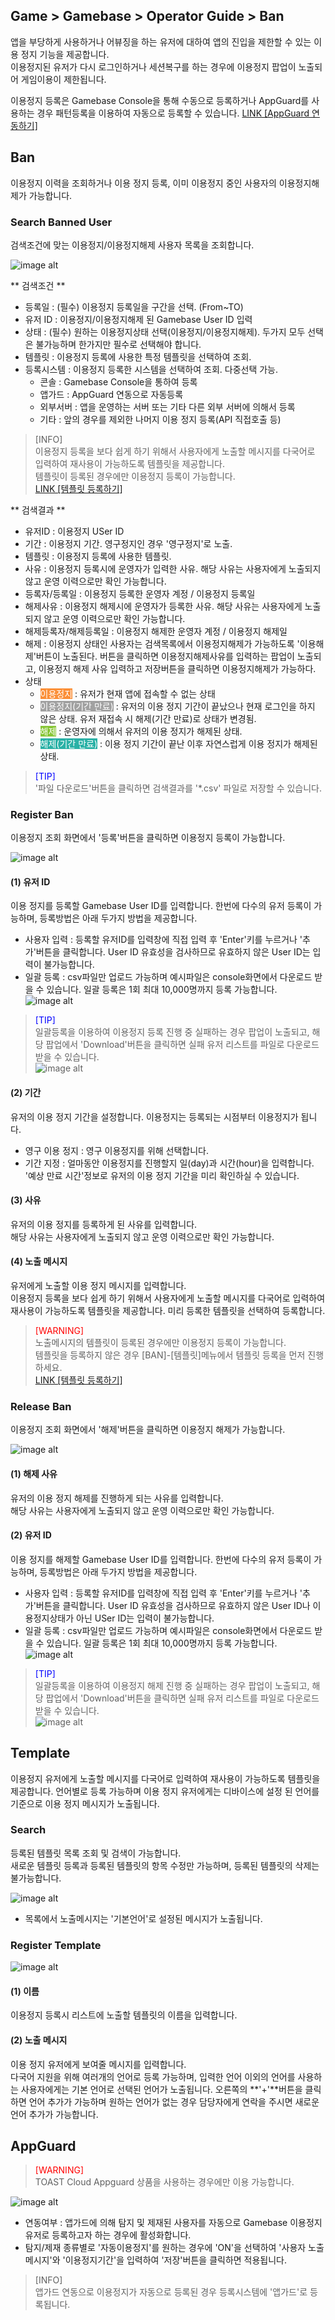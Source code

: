 ## Game > Gamebase > Operator Guide > Ban
앱을 부당하게 사용하거나 어뷰징을 하는 유저에 대하여 앱의 진입을 제한할 수 있는 이용 정지 기능을 제공합니다.<br/>
이용정지된 유저가 다시 로그인하거나 세션복구를 하는 경우에 이용정지 팝업이 노출되어 게임이용이 제한됩니다.<br/>

이용정지 등록은 Gamebase Console을 통해 수동으로 등록하거나 AppGuard를 사용하는 경우 패턴등록을 이용하여 자동으로 등록할 수 있습니다.
[LINK [AppGuard 연동하기]](./ban/#appguard) <br/>


## Ban

이용정지 이력을 조회하거나 이용 정지 등록, 이미 이용정지 중인 사용자의 이용정지해제가 가능합니다.<br/>

### Search Banned User
검색조건에 맞는 이용정지/이용정지해제 사용자 목록을 조회합니다.

![image alt](http://static.toastoven.net/prod_gamebase/Operators_Guide/Console_Ban_Ban1_1.0.png)

** 검색조건 **

- 등록일 : (필수) 이용정지 등록일을 구간을 선택. (From~TO)
- 유저 ID : 이용정지/이용정지해제 된 Gamebase User ID 입력
- 상태 : (필수) 원하는 이용정지상태 선택(이용정지/이용정지해제). 두가지 모두 선택은 불가능하며 한가지만 필수로 선택해야 합니다.
- 템플릿 : 이용정지 등록에 사용한 특정 템플릿을 선택하여 조회.
- 등록시스템 : 이용정지 등록한 시스템을 선택하여 조회. 다중선택 가능.
	- 콘솔 : Gamebase Console을 통하여 등록
	- 앱가드 : AppGuard 연동으로 자동등록
	- 외부서버 : 앱을 운영하는 서버 또는 기타 다른 외부 서버에 의해서 등록
	- 기타 : 앞의 경우를 제외한 나머지 이용 정지 등록(API 직접호출 등)

> [INFO] <br/>
> 이용정지 등록을 보다 쉽게 하기 위해서 사용자에게 노출할 메시지를 다국어로 입력하여 재사용이 가능하도록 템플릿을 제공합니다.<br/>
> 템플릿이 등록된 경우에만 이용정지 등록이 가능합니다.<br/>
> [LINK [템플릿 등록하기]](./ban/#template) <br/>

** 검색결과 **

- 유저ID : 이용정지 USer ID
- 기간 : 이용정지 기간. 영구정지인 경우 '영구정지'로 노출.
- 템플릿 : 이용정지 등록에 사용한 템플릿.
- 사유 : 이용정지 등록시에 운영자가 입력한 사유. 해당 사유는 사용자에게 노출되지 않고 운영 이력으로만 확인 가능합니다.
- 등록자/등록일 : 이용정지 등록한 운영자 계정 / 이용정지 등록일
- 해제사유 : 이용정지 해제시에 운영자가 등록한 사유. 해당 사유는 사용자에게 노출되지 않고 운영 이력으로만 확인 가능합니다.
- 해제등록자/해제등록일 : 이용정지 해제한 운영자 계정 / 이용정지 해제일
- 해제 : 이용정지 상태인 사용자는 검색목록에서 이용정지해제가 가능하도록 '이용해제'버튼이 노출된다. 버튼을 클릭하면 이용정지해제사유를 입력하는 팝업이 노출되고, 이용정지 해제 사유 입력하고 저장버튼을 클릭하면 이용정지해제가 가능하다.
- 상태
	- <font color="white" style="background-color:#FB8F37">이용정지</font> : 유저가 현재 앱에 접속할 수 없는 상태
	- <font color="white" style="background-color:#A1A1A1">이용정지(기간 만료)</font> : 유저의 이용 정지 기간이 끝났으나 현재 로그인을 하지 않은 상태. 유저 재접속 시 해제(기간 만료)로 상태가 변경됨.
	- <font color="white" style="background-color:#88C637">해제</font> : 운영자에 의해서 유저의 이용 정지가 해제된 상태.
	- <font color="white" style="background-color:#2AB1A6">해제(기간 만료)</font> : 이용 정지 기간이 끝난 이후 자연스럽게 이용 정지가 해제된 상태.

 
> <font color="blue">[TIP]</font><br/>
> '파일 다운로드'버튼을 클릭하면 검색결과를 '*.csv' 파일로 저장할 수 있습니다. <br/>



### Register Ban

이용정지 조회 화면에서 '등록'버튼을 클릭하면 이용정지 등록이 가능합니다.

![image alt](http://static.toastoven.net/prod_gamebase/Operators_Guide/Console_Ban_Ban2_1.0.png)
#### (1) 유저 ID
이용 정지를 등록할 Gamebase User ID를 입력합니다. 한번에 다수의 유저 등록이 가능하며, 등록방법은 아래 두가지 방법을 제공합니다.

- 사용자 입력 : 등록할 유저ID를 입력창에 직접 입력 후 'Enter'키를 누르거나 '추가'버튼을 클릭합니다. User ID 유효성을 검사하므로 유효하지 않은 User ID는 입력이 불가능합니다.
- 일괄 등록 : csv파일만 업로드 가능하며 예시파일은 console화면에서 다운로드 받을 수 있습니다. 일괄 등록은 1회 최대 10,000명까지 등록 가능합니다. <br/>
![image alt](http://static.toastoven.net/prod_gamebase/Operators_Guide/Console_Ban_Ban4_1.0.png)

> <font color="blue">[TIP]</font><br/>
> 일괄등록을 이용하여 이용정지 등록 진행 중 실패하는 경우 팝업이 노출되고, 해당 팝업에서 'Download'버튼을 클릭하면 실패 유저 리스트를 파일로 다운로드 받을 수 있습니다.<br />
> ![image alt](http://static.toastoven.net/prod_gamebase/Operators_Guide/Console_Ban_Ban5_1.0.png)

#### (2) 기간
유저의 이용 정지 기간을 설정합니다. 이용정지는 등록되는 시점부터 이용정지가 됩니다.<br />

- 영구 이용 정지 : 영구 이용정지를 위해 선택합니다.
- 기간 지정 : 얼마동안 이용정지를 진행할지 일(day)과 시간(hour)을 입력합니다. '예상 만료 시간'정보로 유저의 이용 정지 기간을 미리 확인하실 수 있습니다.<br />

#### (3) 사유
유저의 이용 정지를 등록하게 된 사유를 입력합니다.<br />
해당 사유는 사용자에게 노출되지 않고 운영 이력으로만 확인 가능합니다.<br />

#### (4) 노출 메시지
유저에게 노출할 이용 정지 메시지를 입력합니다. <br/>
이용정지 등록을 보다 쉽게 하기 위해서 사용자에게 노출할 메시지를 다국어로 입력하여 재사용이 가능하도록 템플릿을 제공합니다. 미리 등록한 템플릿을 선택하여 등록합니다.<br />

> <font color="red">[WARNING]</font><br/>
> 노출메시지의 템플릿이 등록된 경우에만 이용정지 등록이 가능합니다. <br/>
> 템플릿을 등록하지 않은 경우 [BAN]-[템플릿]메뉴에서 템플릿 등록을 먼저 진행하세요.<br/>
> [LINK [템플릿 등록하기]](./ban/#template) <br/>


### Release Ban

이용정지 조회 화면에서 '해제'버튼을 클릭하면 이용정지 해제가 가능합니다.

![image alt](http://static.toastoven.net/prod_gamebase/Operators_Guide/Console_Ban_Ban3_1.2.png)

#### (1) 해제 사유
유저의 이용 정지 해제를 진행하게 되는 사유를 입력합니다.<br />
해당 사유는 사용자에게 노출되지 않고 운영 이력으로만 확인 가능합니다.<br />

#### (2) 유저 ID
이용 정지를 해제할 Gamebase User ID를 입력합니다. 한번에 다수의 유저 등록이 가능하며, 등록방법은 아래 두가지 방법을 제공합니다.

- 사용자 입력 : 등록할 유저ID를 입력창에 직접 입력 후 'Enter'키를 누르거나 '추가'버튼을 클릭합니다. User ID 유효성을 검사하므로 유효하지 않은 User ID나 이용정지상태가 아닌 USer ID는 입력이 불가능합니다.
- 일괄 등록 : csv파일만 업로드 가능하며 예시파일은 console화면에서 다운로드 받을 수 있습니다. 일괄 등록은 1회 최대 10,000명까지 등록 가능합니다. <br/>
![image alt](http://static.toastoven.net/prod_gamebase/Operators_Guide/Console_Ban_Ban6_1.0.png)


> <font color="blue">[TIP]</font><br/>
> 일괄등록을 이용하여 이용정지 해제 진행 중 실패하는 경우 팝업이 노출되고, 해당 팝업에서 'Download'버튼을 클릭하면 실패 유저 리스트를 파일로 다운로드 받을 수 있습니다.<br />
> ![image alt](http://static.toastoven.net/prod_gamebase/Operators_Guide/Console_Ban_Ban7_1.0.png)

## Template
이용정지 유저에게 노출할 메시지를 다국어로 입력하여 재사용이 가능하도록 템플릿을 제공합니다.
언어별로 등록 가능하며 이용 정지 유저에게는 디바이스에 설정 된 언어를 기준으로 이용 정지 메시지가 노출됩니다.

### Search

등록된 템플릿 목록 조회 및 검색이 가능합니다.<br/>
새로운 템플릿 등록과 등록된 템플릿의 항목 수정만 가능하며, 등록된 템플릿의 삭제는 불가능합니다.<br/>

![image alt](http://static.toastoven.net/prod_gamebase/Operators_Guide/Console_Ban_Template1_1.1.png)

- 목록에서 노출메시지는 '기본언어'로 설정된 메시지가 노출됩니다.

### Register Template
![image alt](http://static.toastoven.net/prod_gamebase/Operators_Guide/Console_Ban_Template2_1.1.png)

#### (1) 이름
이용정지 등록시 리스트에 노출할 템플릿의 이름을 입력합니다. <br/>

#### (2) 노출 메시지	
이용 정지 유저에게 보여줄 메시지를 입력합니다. <br />
다국어 지원을 위해 여러개의 언어로 등록 가능하며, 입력한 언어 이외의 언어를 사용하는 사용자에게는 기본 언어로 선택된 언어가 노출됩니다. 오른쪽의 **'+'**버튼을 클릭하면 언어 추가가 가능하며 원하는 언어가 없는 경우 담당자에게 연락을 주시면 새로운 언어 추가가 가능합니다.<br />

## AppGuard

> <font color="red">[WARNING]</font><br/>
> TOAST Cloud Appguard 상품을 사용하는 경우에만 이용 가능합니다.  <br/>

![image alt](http://static.toastoven.net/prod_gamebase/Operators_Guide/Console_Ban_AppGuard1_1.0.png)

- 연동여부 : 앱가드에 의해 탐지 및 제재된 사용자를 자동으로 Gamebase 이용정지 유저로 등록하고자 하는 경우에 활성화합니다.
- 탐지/제재 종류별로 '자동이용정지'를 원하는 경우에 'ON'을 선택하여 '사용자 노출메시지'와 '이용정지기간'을 입력하여 '저장'버튼을 클릭하면 적용됩니다.

> [INFO] <br/>
> 앱가드 연동으로 이용정지가 자동으로 등록된 경우 등록시스템에 '앱가드'로 등록됩니다.
